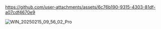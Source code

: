 

https://github.com/user-attachments/assets/6c76b190-9315-4303-81df-a07cdf4670e9

![WIN_20250215_09_56_02_Pro](https://github.com/user-attachments/assets/af1f323f-c241-4ca4-a699-4ce6c73d9f3e)
